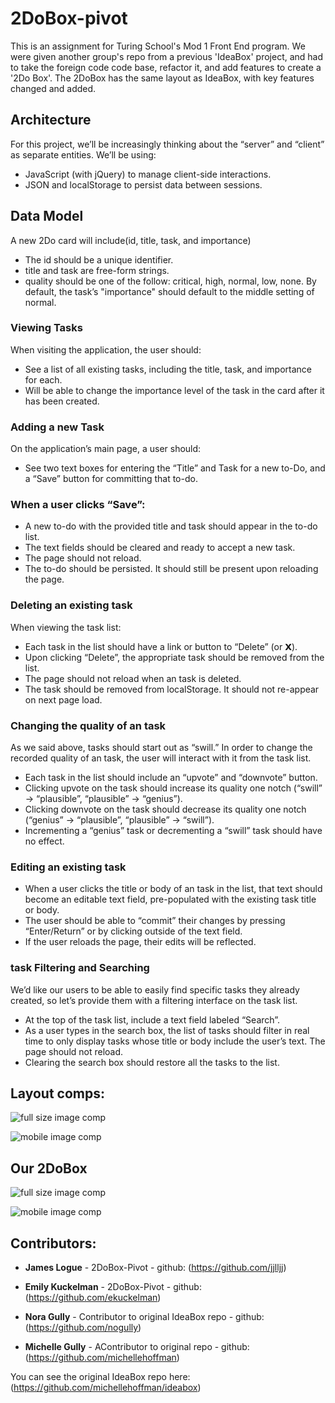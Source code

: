 # 2DoBox-pivot

This is an assignment for Turing School's Mod 1 Front End program. We were given another group's repo from a previous 'IdeaBox' project, and had to take the foreign code code base, refactor it, and add features to create a '2Do Box'. The 2DoBox has the same layout as IdeaBox, with key features changed and added. 

## Architecture

For this project, we’ll be increasingly thinking about the “server” and “client” as separate entities. We’ll be using:
* JavaScript (with jQuery) to manage client-side interactions.
* JSON and localStorage to persist data between sessions.

## Data Model
A new 2Do card will include(id, title, task, and importance) 
* The id should be a unique identifier.
* title and task are free-form strings.
* quality should be one of the follow: critical, high, normal, low, none.
By default, the task’s "importance" should default to the middle setting of normal.


### Viewing Tasks

When visiting the application, the user should:

* See a list of all existing tasks, including the title, task, and importance for each.
* Will be able to change the importance level of the task in the card after it has been created.

### Adding a new Task

On the application’s main page, a user should:

* See two text boxes for entering the “Title” and Task for a new to-Do, and a “Save” button for committing that to-do.

### When a user clicks “Save”:

* A new to-do with the provided title and task should appear in the to-do list.
* The text fields should be cleared and ready to accept a new task.
* The page should not reload.
* The to-do should be persisted. It should still be present upon reloading the page.

### Deleting an existing task

When viewing the task list:

* Each task in the list should have a link or button to “Delete” (or 𝗫).
* Upon clicking “Delete”, the appropriate task should be removed from the list.
* The page should not reload when an task is deleted.
* The task should be removed from localStorage. It should not re-appear on next page load.

### Changing the quality of an task

As we said above, tasks should start out as “swill.” In order to change the recorded quality of an task, the user will interact with it from the task list.

* Each task in the list should include an “upvote” and “downvote” button.
* Clicking upvote on the task should increase its quality one notch (“swill” → “plausible”, “plausible” → “genius”).
* Clicking downvote on the task should decrease its quality one notch (“genius” → “plausible”, “plausible” → “swill”).
* Incrementing a “genius” task or decrementing a “swill” task should have no effect.

### Editing an existing task

* When a user clicks the title or body of an task in the list, that text should become an editable text field, pre-populated with the existing task title or body.
* The user should be able to “commit” their changes by pressing “Enter/Return” or by clicking outside of the text field.
* If the user reloads the page, their edits will be reflected.

### task Filtering and Searching

We’d like our users to be able to easily find specific tasks they already created, so let’s provide them with a filtering interface on the task list.

* At the top of the task list, include a text field labeled “Search”.
* As a user types in the search box, the list of tasks should filter in real time to only display tasks whose title or body include the user’s text. The page should not reload.
* Clearing the search box should restore all the tasks to the list.

## Layout comps: 

![full size image comp](images/ideabox-desktop.png?raw=true "Original Comp")

![mobile image comp](images/ideabox-mobile.png?raw=true "Original Comp mobile")

## Our 2DoBox

![full size image comp](images/2dobox-desktop.png?raw=true "Original Comp")

![mobile image comp](images/2dobox-mobile.png?raw=true "Original Comp mobile")


## Contributors:

* **James Logue** - 2DoBox-Pivot - github: (https://github.com/jjlljj)
* **Emily Kuckelman** - 2DoBox-Pivot - github: (https://github.com/ekuckelman)

* **Nora Gully** - Contributor to original IdeaBox repo - github: (https://github.com/nogully)
* **Michelle Gully** - AContributor to original repo - github: (https://github.com/michellehoffman)

You can see the original IdeaBox repo here: (https://github.com/michellehoffman/ideabox)

